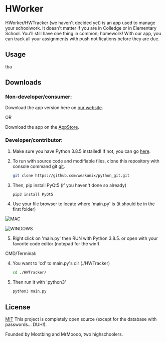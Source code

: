 # HWorker

HWorker/HWTracker (we haven't decided yet) is an app used to manage your schoolwork. It doesn't matter if you are in Colledge or in Elementary School. You'll still have one thing in common; homework! With our app, you can track all your assignments with push notifications before they are due. 

## Usage

tba

## Downloads

### Non-developer/consumer:

Download the app version here on [our website](). 

OR

Download the app on the [AppStore](). 

### Developer/contributor:

1. Make sure you have Python 3.8.5 installed! If not, you can go [here](https://www.python.org/downloads/).

2. To run with source code and modifiable files, clone this repository with console command git [git](https://github.com/weakunix/python_git.git).

    ```bash
    git clone https://github.com/weakunix/python_git.git
    ```

3. Then, pip install PyQt5 (if you haven't done so already)

    ```bash
    pip3 install PyQt5
    ```

4. Use your file browser to locate where 'main.py' is (it should be in the first folder) 

![MAC](https://ibb.co/8PfYqqM)

![WINDOWS](https://ibb.co/7Szgvpm)

5. Right click on 'main.py' then RUN with Python 3.8.5. or open with your favorite code editor (notepad for the win!)

CMD/Terminal:

4. You want to 'cd' to main.py's dir (./HWTracker)

    ```bash
    cd ./HWTracker/
    ```

5. Then run it with 'python3'

    ```bash
    python3 main.py
    ```

## License
[MIT](https://choosealicense.com/licenses/mit/)
This project is completely open source (except for the database with passwords... DUH!).

Founded by Mootbing and MrMoooo, two highschoolers.
